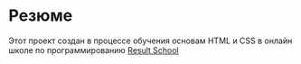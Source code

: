 # Резюме

Этот проект создан в процессе обучения основам HTML и CSS в онлайн школе по программированию [Result School](https://breakdance.github.io/breakdance/](https://lk.result.school/)https://lk.result.school/)
